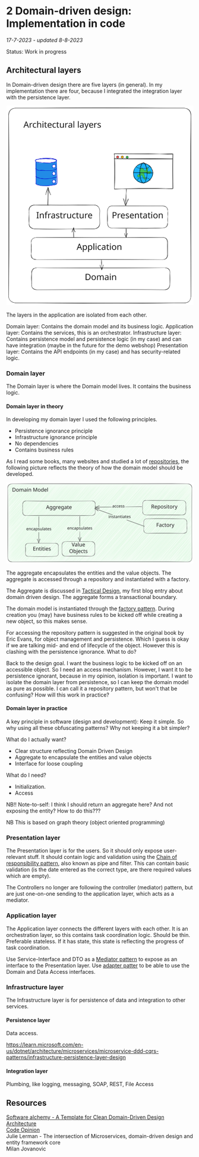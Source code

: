 # 2 Domain-driven design: Implementation in code

*17-7-2023 - updated 8-8-2023*

Status: Work in progress

## Architectural layers

In Domain-driven design there are five layers (in general). In my implementation there are four, because I integrated
the integration layer with the persistence layer.

![Domain-driven design: Architectural layers](../../assets/images/domaindrivendesign/domaindrivendesignlayers.svg "Domain-driven design; Architectural layers")

The layers in the application are isolated from each other.

Domain layer: Contains the domain model and its business logic.
Application layer: Contains the services, this is an orchestrator.
Infrastructure layer: Contains persistence model and persistence logic (in my case) and can have integration (maybe in
the future for the demo webshop)
Presentation layer: Contains the API endpoints (in my case) and has security-related logic.

### Domain layer

The Domain layer is where the Domain model lives. It contains the business logic.

#### Domain layer in theory

In developing my domain layer I used the following principles.

- Persistence ignorance principle
- Infrastructure ignorance principle
- No dependencies
- Contains business rules

As I read some books, many websites and studied a lot
of [repositories](https://blog.jacobsdata.com/2020/03/02/a-clean-domain-driven-design-architectural-template), the
following picture reflects the theory of how the domain model should be developed.

![Domain-driven design: Model](../../assets/images/domaindrivendesign/domaindrivendesignmodel.svg "Domain-driven design; Model")

The aggregate encapsulates the entities and the value objects. The aggregate is accessed through a repository and
instantiated with a factory.

The Aggregate is discussed
in [Tactical Design](/blog/domaindrivendesignwebshop/1domaindrivendesignwebshop.html#step-2-tactical-design), my first
blog entry about domain driven design. The aggregate forms a transactional boundary.

The domain model is instantiated through the [factory pattern](https://refactoring.guru/design-patterns/factory-method).
During creation you (may) have business rules to be kicked off while creating a new object, so this makes sense.

For accessing the repository pattern is suggested in the original book by Eric Evans, for object management and
persistence. Which I guess is okay if we are talking mid- and end of lifecycle of the object. However this is clashing
with the persistence ignorance. What to do?

Back to the design goal. I want the business logic to be kicked off on an accessible object. So I need an access
mechanism. However, I want it to be persistence ignorant, because in my opinion, isolation is important. I want to
isolate the domain layer from persistence, so I can keep the domain model as pure as possible. I can call it a
repository pattern, but won't that be confusing? How will this work in practice?

#### Domain layer in practice

A key principle in software (design and development): Keep it simple.
So why using all these obfuscating patterns? Why not keeping it a bit simpler?

What do I actually want?

- Clear structure reflecting Domain Driven Design
- Aggregate to encapsulate the entities and value objects
- Interface for loose coupling

What do I need?

- Initialization.
- Access

NB!! Note-to-self: I think I should return an aggregate here? And not exposing the entity? How to do this???

NB This is based on graph theory (object oriented programming)

### Presentation layer

The Presentation layer is for the users. So it should only expose user-relevant stuff.
It should contain logic and validation using
the [Chain of responsibility pattern](https://refactoring.guru/design-patterns/chain-of-responsibility), also known as
pipe and filter. This can contain basic validation (is the date entered as the correct type, are there required values
which are empty).

The Controllers no longer are following the controller (mediator) pattern, but are just one-on-one sending to the
application layer, which acts as a mediator.

### Application layer

The Application layer connects the different layers with each other. It is an orchestration layer, so this contains task
coordination logic.
Should be thin.
Preferable stateless. If it has state, this state is reflecting the progress of task coordination.

Use Service-Interface and DTO as a [Mediator pattern](https://refactoring.guru/design-patterns/mediator) to expose as an
interface to the Presentation layer.
Use [adapter patter](https://refactoring.guru/design-patterns/adapter) to be able to use the Domain and Data Access
interfaces.

### Infrastructure layer

The Infrastructure layer is for persistence of data and integration to other services.

#### Persistence layer

Data access.

https://learn.microsoft.com/en-us/dotnet/architecture/microservices/microservice-ddd-cqrs-patterns/infrastructure-persistence-layer-design

#### Integration layer

Plumbing, like logging, messaging, SOAP, REST, File Access

## Resources

[Software alchemy - A Template for Clean Domain-Driven Design Architecture](https://blog.jacobsdata.com/2020/03/02/a-clean-domain-driven-design-architectural-template)  
[Code Opinion](https://codeopinion.com/)  
Julie Lerman - The intersection of Microservices, domain-driven design and entity framework core  
Milan Jovanovic






